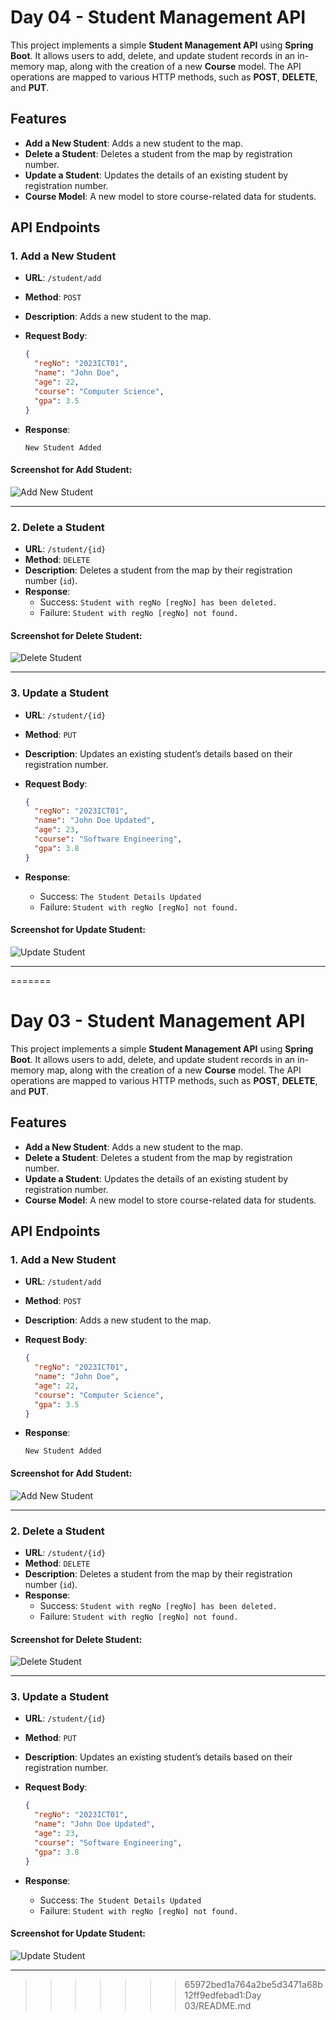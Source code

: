 
# Day 04 - Student Management API

This project implements a simple **Student Management API** using **Spring Boot**. It allows users to add, delete, and update student records in an in-memory map, along with the creation of a new **Course** model. The API operations are mapped to various HTTP methods, such as **POST**, **DELETE**, and **PUT**.

## Features

- **Add a New Student**: Adds a new student to the map.
- **Delete a Student**: Deletes a student from the map by registration number.
- **Update a Student**: Updates the details of an existing student by registration number.
- **Course Model**: A new model to store course-related data for students.

## API Endpoints

### 1. Add a New Student

- **URL**: `/student/add`
- **Method**: `POST`
- **Description**: Adds a new student to the map.
- **Request Body**:
  ```json
  {
    "regNo": "2023ICT01",
    "name": "John Doe",
    "age": 22,
    "course": "Computer Science",
    "gpa": 3.5
  }
  ```

- **Response**:
  ```plaintext
  New Student Added
  ```

#### Screenshot for Add Student:
![Add New Student](./Screenshots/One.png)

---

### 2. Delete a Student

- **URL**: `/student/{id}`
- **Method**: `DELETE`
- **Description**: Deletes a student from the map by their registration number (`id`).
- **Response**:
  - Success: `Student with regNo [regNo] has been deleted.`
  - Failure: `Student with regNo [regNo] not found.`

#### Screenshot for Delete Student:
![Delete Student](./Screenshots/Two.png)

---

### 3. Update a Student

- **URL**: `/student/{id}`
- **Method**: `PUT`
- **Description**: Updates an existing student’s details based on their registration number.
- **Request Body**:
  ```json
  {
    "regNo": "2023ICT01",
    "name": "John Doe Updated",
    "age": 23,
    "course": "Software Engineering",
    "gpa": 3.8
  }
  ```

- **Response**:
  - Success: `The Student Details Updated`
  - Failure: `Student with regNo [regNo] not found.`

#### Screenshot for Update Student:
![Update Student](./Screenshots/Three.png)

---
=======

# Day 03 - Student Management API

This project implements a simple **Student Management API** using **Spring Boot**. It allows users to add, delete, and update student records in an in-memory map, along with the creation of a new **Course** model. The API operations are mapped to various HTTP methods, such as **POST**, **DELETE**, and **PUT**.

## Features

- **Add a New Student**: Adds a new student to the map.
- **Delete a Student**: Deletes a student from the map by registration number.
- **Update a Student**: Updates the details of an existing student by registration number.
- **Course Model**: A new model to store course-related data for students.

## API Endpoints

### 1. Add a New Student

- **URL**: `/student/add`
- **Method**: `POST`
- **Description**: Adds a new student to the map.
- **Request Body**:
  ```json
  {
    "regNo": "2023ICT01",
    "name": "John Doe",
    "age": 22,
    "course": "Computer Science",
    "gpa": 3.5
  }
  ```

- **Response**:
  ```plaintext
  New Student Added
  ```

#### Screenshot for Add Student:
![Add New Student](./Screenshots/One.png)

---

### 2. Delete a Student

- **URL**: `/student/{id}`
- **Method**: `DELETE`
- **Description**: Deletes a student from the map by their registration number (`id`).
- **Response**:
  - Success: `Student with regNo [regNo] has been deleted.`
  - Failure: `Student with regNo [regNo] not found.`

#### Screenshot for Delete Student:
![Delete Student](./Screenshots/Two.png)

---

### 3. Update a Student

- **URL**: `/student/{id}`
- **Method**: `PUT`
- **Description**: Updates an existing student’s details based on their registration number.
- **Request Body**:
  ```json
  {
    "regNo": "2023ICT01",
    "name": "John Doe Updated",
    "age": 23,
    "course": "Software Engineering",
    "gpa": 3.8
  }
  ```

- **Response**:
  - Success: `The Student Details Updated`
  - Failure: `Student with regNo [regNo] not found.`

#### Screenshot for Update Student:
![Update Student](./Screenshots/Three.png)

---
>>>>>>> 65972bed1a764a2be5d3471a68b12ff9edfebad1:Day 03/README.md
